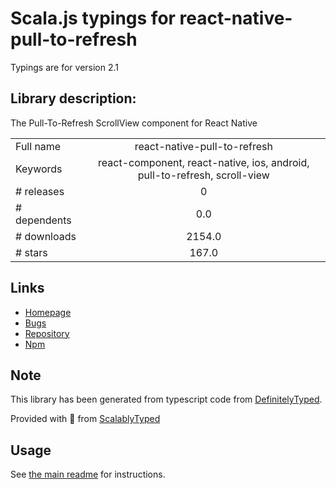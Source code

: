 
# Scala.js typings for react-native-pull-to-refresh

Typings are for version 2.1

## Library description:
The Pull-To-Refresh ScrollView component for React Native

|                    |                 |
| ------------------ | :-------------: |
| Full name          | react-native-pull-to-refresh |
| Keywords           | react-component, react-native, ios, android, pull-to-refresh, scroll-view |
| # releases         | 0 |
| # dependents       | 0.0 |
| # downloads        | 2154.0 |
| # stars            | 167.0 |

## Links
- [Homepage](https://github.com/moschan/react-native-pull-to-refresh#readme)
- [Bugs](https://github.com/moschan/react-native-pull-to-refresh/issues)
- [Repository](https://github.com/moschan/react-native-pull-to-refresh)
- [Npm](https://www.npmjs.com/package/react-native-pull-to-refresh)
    


## Note
This library has been generated from typescript code from [DefinitelyTyped](https://definitelytyped.org).

Provided with :purple_heart: from [ScalablyTyped](https://github.com/oyvindberg/ScalablyTyped)

## Usage
See [the main readme](../../readme.md) for instructions.


